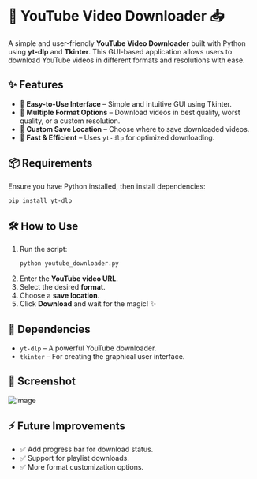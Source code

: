 # 🎥 YouTube Video Downloader 📥  

A simple and user-friendly **YouTube Video Downloader** built with Python using **yt-dlp** and **Tkinter**. This GUI-based application allows users to download YouTube videos in different formats and resolutions with ease.  

## ✨ Features  
- 📌 **Easy-to-Use Interface** – Simple and intuitive GUI using Tkinter.  
- 🎯 **Multiple Format Options** – Download videos in best quality, worst quality, or a custom resolution.  
- 📂 **Custom Save Location** – Choose where to save downloaded videos.  
- 🚀 **Fast & Efficient** – Uses `yt-dlp` for optimized downloading.  

## 📦 Requirements  
Ensure you have Python installed, then install dependencies:  
```sh
pip install yt-dlp
```

## 🛠️ How to Use  
1. Run the script:  
   ```sh
   python youtube_downloader.py
   ```
2. Enter the **YouTube video URL**.  
3. Select the desired **format**.  
4. Choose a **save location**.  
5. Click **Download** and wait for the magic! ✨  

## 🔗 Dependencies  
- `yt-dlp` – A powerful YouTube downloader.  
- `tkinter` – For creating the graphical user interface.  

## 📌 Screenshot  
![image](https://github.com/user-attachments/assets/2d812680-ec4a-4d78-9f37-8e3c39f9a8f8)

## ⚡ Future Improvements  
- ✅ Add progress bar for download status.  
- ✅ Support for playlist downloads.  
- ✅ More format customization options.  
